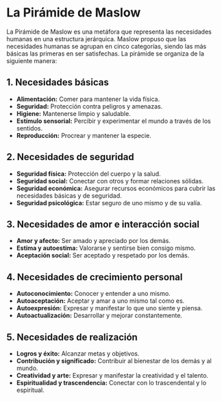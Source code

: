 # La Pirámide de Maslow

La Pirámide de Maslow es una metáfora que representa las necesidades humanas en una estructura jerárquica. Maslow propuso que las necesidades humanas se agrupan en cinco categorías, siendo las más básicas las primeras en ser satisfechas. La pirámide se organiza de la siguiente manera:

## 1. Necesidades básicas

- **Alimentación:** Comer para mantener la vida física.
- **Seguridad:** Protección contra peligros y amenazas.
- **Higiene:** Mantenerse limpio y saludable.
- **Estímulo sensorial:** Percibir y experimentar el mundo a través de los sentidos.
- **Reproducción:** Procrear y mantener la especie.

## 2. Necesidades de seguridad

- **Seguridad física:** Protección del cuerpo y la salud.
- **Seguridad social:** Conectar con otros y formar relaciones sólidas.
- **Seguridad económica:** Asegurar recursos económicos para cubrir las necesidades básicas y de seguridad.
- **Seguridad psicológica:** Estar seguro de uno mismo y de su valía.

## 3. Necesidades de amor e interacción social

- **Amor y afecto:** Ser amado y apreciado por los demás.
- **Estima y autoestima:** Valorarse y sentirse bien consigo mismo.
- **Aceptación social:** Ser aceptado y respetado por los demás.

## 4. Necesidades de crecimiento personal

- **Autoconocimiento:** Conocer y entender a uno mismo.
- **Autoaceptación:** Aceptar y amar a uno mismo tal como es.
- **Autoexpresión:** Expresar y manifestar lo que uno siente y piensa.
- **Autoactualización:** Desarrollar y mejorar constantemente.

## 5. Necesidades de realización

- **Logros y éxito:** Alcanzar metas y objetivos.
- **Contribución y significado:** Contribuir al bienestar de los demás y al mundo.
- **Creatividad y arte:** Expresar y manifestar la creatividad y el talento.
- **Espiritualidad y trascendencia:** Conectar con lo trascendental y lo espiritual.

